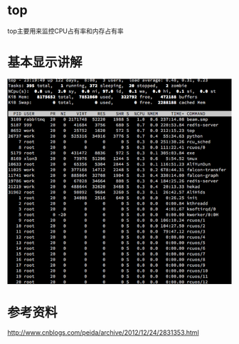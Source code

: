 # top

top主要用来监控CPU占有率和内存占有率

# 基本显示讲解

![top](QQ20160814-1.png)
# 参考资料

<http://www.cnblogs.com/peida/archive/2012/12/24/2831353.html>
